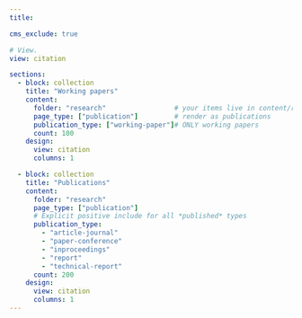 ```yaml
---
title: 

cms_exclude: true 

# View. 
view: citation

sections:
  - block: collection
    title: "Working papers"
    content:
      folder: "research"                 # your items live in content/research/*
      page_type: ["publication"]         # render as publications
      publication_type: ["working-paper"]# ONLY working papers
      count: 100
    design:
      view: citation
      columns: 1

  - block: collection
    title: "Publications"
    content:
      folder: "research"
      page_type: ["publication"]
      # Explicit positive include for all *published* types
      publication_type:
        - "article-journal"
        - "paper-conference"
        - "inproceedings"
        - "report"
        - "technical-report"
      count: 200
    design:
      view: citation
      columns: 1
---
```

